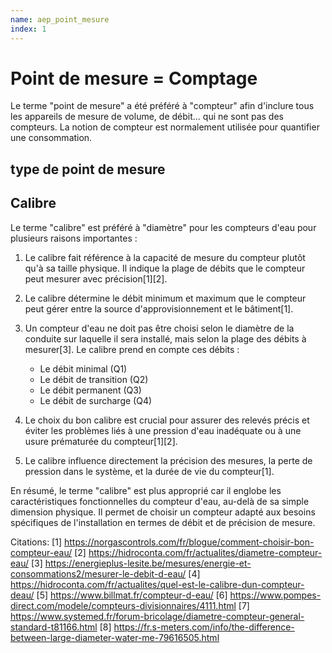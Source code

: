 ```yaml
---
name: aep_point_mesure
index: 1
---
```

# Point de mesure = Comptage
Le terme "point de mesure" a été préféré à "compteur" afin d'inclure tous les appareils de mesure de volume, de débit... qui ne sont pas des compteurs. La notion de compteur est normalement utilisée pour quantifier une consommation.

## type de point de mesure

## Calibre
Le terme "calibre" est préféré à "diamètre" pour les compteurs d'eau pour plusieurs raisons importantes :

1. Le calibre fait référence à la capacité de mesure du compteur plutôt qu'à sa taille physique. Il indique la plage de débits que le compteur peut mesurer avec précision[1][2].

2. Le calibre détermine le débit minimum et maximum que le compteur peut gérer entre la source d'approvisionnement et le bâtiment[1].

3. Un compteur d'eau ne doit pas être choisi selon le diamètre de la conduite sur laquelle il sera installé, mais selon la plage des débits à mesurer[3]. Le calibre prend en compte ces débits :

   - Le débit minimal (Q1)
   - Le débit de transition (Q2) 
   - Le débit permanent (Q3)
   - Le débit de surcharge (Q4)

4. Le choix du bon calibre est crucial pour assurer des relevés précis et éviter les problèmes liés à une pression d'eau inadéquate ou à une usure prématurée du compteur[1][2].

5. Le calibre influence directement la précision des mesures, la perte de pression dans le système, et la durée de vie du compteur[1].

En résumé, le terme "calibre" est plus approprié car il englobe les caractéristiques fonctionnelles du compteur d'eau, au-delà de sa simple dimension physique. Il permet de choisir un compteur adapté aux besoins spécifiques de l'installation en termes de débit et de précision de mesure.

Citations:
[1] https://norgascontrols.com/fr/blogue/comment-choisir-bon-compteur-eau/
[2] https://hidroconta.com/fr/actualites/diametre-compteur-eau/
[3] https://energieplus-lesite.be/mesures/energie-et-consommations2/mesurer-le-debit-d-eau/
[4] https://hidroconta.com/fr/actualites/quel-est-le-calibre-dun-compteur-deau/
[5] https://www.billmat.fr/compteur-d-eau/
[6] https://www.pompes-direct.com/modele/compteurs-divisionnaires/4111.html
[7] https://www.systemed.fr/forum-bricolage/diametre-compteur-general-standard-t81166.html
[8] https://fr.s-meters.com/info/the-difference-between-large-diameter-water-me-79616505.html

